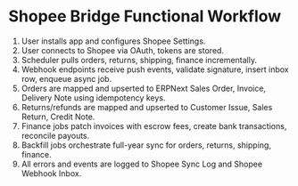 # Shopee Bridge Functional Workflow

1. User installs app and configures Shopee Settings.
2. User connects to Shopee via OAuth, tokens are stored.
3. Scheduler pulls orders, returns, shipping, finance incrementally.
4. Webhook endpoints receive push events, validate signature, insert inbox row, enqueue async job.
5. Orders are mapped and upserted to ERPNext Sales Order, Invoice, Delivery Note using idempotency keys.
6. Returns/refunds are mapped and upserted to Customer Issue, Sales Return, Credit Note.
7. Finance jobs patch invoices with escrow fees, create bank transactions, reconcile payouts.
8. Backfill jobs orchestrate full-year sync for orders, returns, shipping, finance.
9. All errors and events are logged to Shopee Sync Log and Shopee Webhook Inbox.

